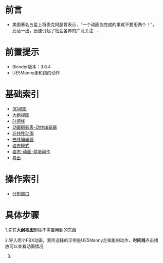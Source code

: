 # 前言
- 美国著名五星上将麦克阿瑟曾表示，“一个动画能完成的事就不要用两个！”，此话一出，迅速引起了社会各界的广泛关注......
# 前置提示
- Blender版本：3.6.4
- UE5Manny走和跑的动作
# 基础索引
- [3D视图]()
- [大纲视图]()
- [时间线]()
- [动画摄影表-动作编辑器]()
- [非线性动画]()
- [曲线编辑器]()
- [姿态模式]()
- [姿态-动画-烘培动作]()
- [导出]()
# 操作索引
- [分割窗口]()
# 具体步骤
1.先在**大纲视图**删除不需要用到的东西

2.导入两个FBX动画，我所选择的示例是UE5Manny走和跑的动作，**时间线**点击播放可以查看动画情况

3.
